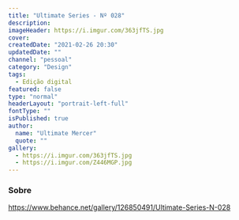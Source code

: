 ```yaml
---
title: "Ultimate Series - Nº 028"
description:
imageHeader: https://i.imgur.com/363jfTS.jpg
cover:
createdDate: "2021-02-26 20:30"
updatedDate: ""
channel: "pessoal"
category: "Design"
tags:
  - Edição digital
featured: false
type: "normal"
headerLayout: "portrait-left-full"
fontType: ""
isPublished: true
author:
  name: "Ultimate Mercer"
  quote: ""
gallery:
  - https://i.imgur.com/363jfTS.jpg
  - https://i.imgur.com/Z446MGP.jpg
---
```


### Sobre

https://www.behance.net/gallery/126850491/Ultimate-Series-N-028
